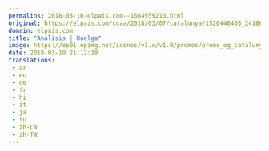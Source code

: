 ```yaml
---
permalink: 2018-03-10-elpais.com--1664959210.html
original: https://elpais.com/ccaa/2018/03/07/catalunya/1520446465_241866.html#?ref=rss&format=simple&link=link
domain: elpais.com
title: "Análisis | Huelga"
image: https://ep01.epimg.net/iconos/v1.x/v1.0/promos/promo_og_catalunya.png
date: 2018-03-10 21:12:19
translations: 
 - ar
 - en
 - de
 - fr
 - hi
 - it
 - ja
 - ru
 - zh-CN
 - zh-TW
---
```


